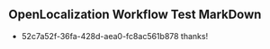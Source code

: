 ## OpenLocalization Workflow Test MarkDown
* 52c7a52f-36fa-428d-aea0-fc8ac561b878 
thanks!<!--HONumber=Feb16_HO5-->

